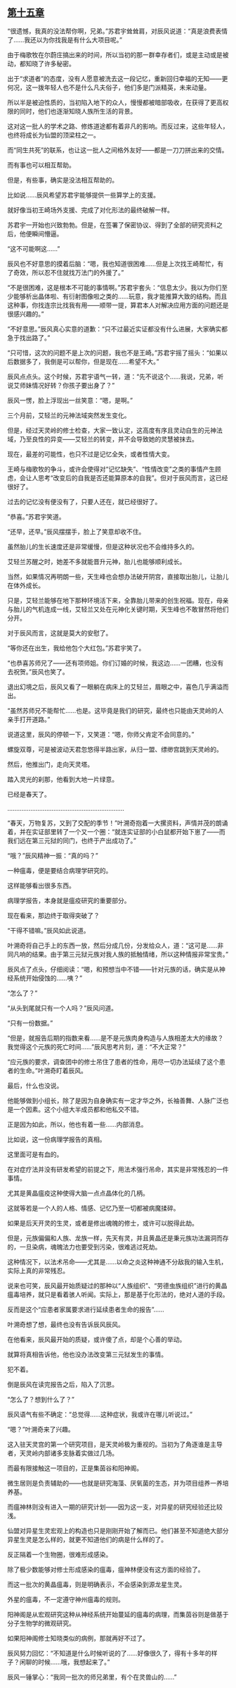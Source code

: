 ## [第十五章](https://www.xxbiquge.com/11_11207/9226315.html)


  “很遗憾，我真的没法帮你啊，兄弟。”苏君宇耸耸肩，对辰风说道：“真是浪费表情了……我还以为你找我是有什么大项目呢。”

  由于梅歌牧在尔蔚庄搞出来的时间，所以当初的那一群幸存者们，或是主动或是被动，都知晓了许多秘密。

  出于“求道者”的态度，没有人愿意被洗去这一段记忆，重新回归幸福的无知——更何况，这一拨年轻人也不是什么凡夫俗子，他们多是门派精英，未来动量。

  所以半是被迫性质的，当初陷入地下的众人，慢慢都被暗部吸收，在获得了更高权限的同时，他们也逐渐知晓人族所生活的背景。

  这对这一批人的学术之路、修炼道途都有着非凡的影响。而反过来，这些年轻人，也终将成长为仙盟的顶梁柱之一。

  而“同生共死”的联系，也让这一批人之间格外友好——都是一刀刀拼出来的交情。

  而有事也可以相互帮助。

  但是，有些事，确实是没法相互帮助的。

  比如说……辰风希望苏君宇能够提供一些算学上的支援。

  就好像当初王崎场外支援、完成了对化形法的最终破解一样。

  苏君宇一开始也兴致勃勃。但是，在签署了保密协议、得到了全部的研究资料之后，他便瞬间懵逼。

  “这不可能啊这……”

  辰风也不好意思的摸着后脑：“嗯，我也知道很困难……但是上次找王崎帮忙，有了奇效，所以忍不住就找万法门的外援了。”

  “不是很困难，这是根本不可能的事情啊。”苏君宇套头：“信息太少。我以为你们至少能够析出晶体啦、有衍射图像啦之类的……玩意，我才能推算大致的结构。而且这种事，你找连宗比找我有用——顺带一提，算君本人对解决应用方面的问题还是很感兴趣的。”

  “不好意思。”辰风真心实意的道歉：“只不过最近实证都没有什么进展，大家确实都急于找出路了。”

  “只可惜，这次的问题不是上次的问题，我也不是王崎。”苏君宇摇了摇头：“如果以后数据多了，我倒是可以帮你，但是现在……希望不大。”

  辰风点点头。这个时候，苏君宇语气一转，道：“先不说这个……我说，兄弟，听说艾师妹情况好转？你孩子要出身了？”

  辰风一愣，脸上浮现出一丝笑意：“嗯，是啊。”

  三个月前，艾轻兰的元神法域突然发生变化。

  但是，经过天灵岭的修士检查，大家一致认定，这高度有序且灵动自生的元神法域，乃至良性的异变——艾轻兰的转变，并不会导致她的灵慧被抹去。

  现在，最差的可能性，也只不过是记忆全失，或者性情大变。

  王崎与梅歌牧的争斗，或许会使得对“记忆缺失”、“性情改变”之类的事情产生顾虑，会让人思考“改变后的自我是否还能算原本的自我”。但对于辰风而言，这已经很好了。

  过去的记忆没有便没有了，只要人还在，就已经很好了。

  “恭喜。”苏君宇笑道。

  “还早，还早。”辰风摆摆手，脸上了笑意却收不住。

  虽然胎儿的生长速度还是非常缓慢，但是这种状况也不会维持多久的。

  艾轻兰苏醒之时，她差不多就能晋升元神，胎儿也能够顺利成长。

  当然，如果情况再明朗一些，天生峰也会想办法破开阴宫，直接取出胎儿，让胎儿在体外成长。

  只是，艾轻兰能够在地下那种环境活下来，全靠胎儿带来的创生祝福。现在，母亲与胎儿的气机连成一线，艾轻兰又处在元神化关键时期，天生峰也不敢冒然将他们分开。

  对于辰风而言，这就是莫大的安慰了。

  “等你还在出生，我给他包个大红包。”苏君宇笑了。

  “也恭喜苏师兄了——还有项师姐。你们订婚的时候，我这边……一团糟，也没有去祝贺。”辰风也笑了。

  退出幻境之后，辰风又看了一眼躺在病床上的艾轻兰，眉眼之中，喜色几乎满溢而出。

  “虽然苏师兄不能帮忙……也是。这毕竟是我们的研究，最终也只能由天灵岭的人亲手打开道路。”

  说道这里，辰风的停顿一下，又笑道：“嗯，你师父肯定不会同意的。”

  螺旋双尊，可是被波动天君忽悠得半路出家，从归一盟、缥缈宫跳到天灵岭的。

  然后，他推出门，走向天灵塔。

  踏入灵光的刹那，他看到大地一片绿意。

  已经是春天了。

  …………………………………………………………

  “春天，万物复苏，又到了交配的季节！”叶溯奇抱着一大摞资料，声情并茂的朗诵着，并在实证部里转了一个又一个圈：“就连实证部的小白鼠都开始下崽了——而我们远在第三元狱的同门，也终于产出成功了。”

  “哦？”辰风精神一振：“真的吗？”

  一种瘟毒，便是要结合病理学研究的。

  这样能够看出很多东西。

  病理学报告，本身就是瘟疫研究的重要部分。

  现在看来，那边终于取得突破了？

  “干得不错嘛。”辰风如此说道。

  叶溯奇将自己手上的东西一放，然后分成几份，分发给众人，道：“这可是……非同凡响的结果。由于第三元狱元族对我人族的抵触情绪，所以这种情报非常宝贵。”

  辰风点了点头，仔细阅读：“嗯，和预想当中不错——针对元族的话，确实是从神经系统开始侵蚀的……咦？”

  “怎么了？”

  “从头到尾就只有一个人吗？”辰风问道。

  “只有一份数据。”

  “但是，就报告后期的指数来看……是不是元族肉身构造与人族相差太大的缘故？我觉得这个元族的死亡时间……”辰风思考片刻，道：“不大正常？”

  “应元族的要求，调查团中的修士吊住了患者的性命，用尽一切办法延续了这个患者的生命。”叶溯奇盯着辰风。

  最后，什么也没说。

  他能够做到小组长，除了是因为自身确实有一定才华之外，长袖善舞、人脉广泛也是一个因素。这个小组大半成员都和他私交不错。

  正是因为如此，所以，他也有着一些……内部消息。

  比如说，这一份病理学报告的真相。

  这里面可是有血的。

  在对症疗法并没有研发希望的前提之下，用法术强行吊命，其实是非常残忍的一件事情。

  尤其是黄晶瘟疫这种使得大脑一点点晶体化的几柄。

  这就等若是一个人的人格、情感、记忆乃至一切都被病魔揉碎。

  如果是后天开灵的生灵，或者是修出魂魄的修士，或许可以脱得此劫。

  但是，元族偏偏和人族、龙族一样，先天有灵，并且黄晶还是秉元族功法漏洞而存的，一旦染病，魂魄法力也要受到污染，很难逃过死劫。

  这种情况下，以法术吊命——尤其是……以命之炎这种神通不分敌我的输入生机，实际上真的非常残忍。

  说来也可笑，辰风最开始质疑过的那种以“人族组织”、“劳德虫族组织”进行的黄晶瘟毒培养，就只是看着骇人听闻。实际上，那是基于化形法的，绝对人道的手段。

  反而是这个“应患者家属要求进行延续患者生命的报告”……

  叶溯奇想了想，最终也没有告诉辰风辰风。

  在他看来，辰风最开始的质疑，或许傻了点，却是个心善的举动。

  就算将真相告诉他，他也没办法改变第三元狱发生的事情。

  犯不着。

  倒是辰风在读完报告之后，陷入了沉思。

  “怎么了？想到什么了？”

  辰风语气有些不确定：“总觉得……这种症状，我或许在哪儿听说过。”

  “嗯？”叶溯奇来了兴趣。

  这入驻天灵宫的第一个研究项目，是天灵岭极为重视的。当初为了角逐谁是主导者，天灵岭内部诸多支脉着实做过几场。

  而最有限接触这一项目的，正是集茵谷和阳神阁。

  微生居则是负责辅助的——也就是研究海藻、厌氧菌的生态，并为项目组养一养培养基。

  而瘟神林则没有进入一期的研究计划——因为这一支，对异星的研究经验还比较浅。

  仙盟对异星生灵宏观上的构造也只是刚刚开始了解而已。他们甚至不知道绝大部分异星生灵是怎么样的，就更不知道他们的病是什么样的了。

  反正隔着一个生物圈，很难形成感染。

  除了极少数能够对修士形成感染的瘟毒，瘟神林便没有这方面的经验了。

  而这一批次的黄晶瘟毒，则是明确表示，不会感染到源龙星生灵。

  外星的瘟毒，不一定遵守神州瘟毒的规则。

  阳神阁是从宏观研究这种从神经系统开始蔓延的瘟毒的病理，而集茵谷则是做基于分子生物学的微观研究。

  如果阳神阁修士知晓类似的病例，那就再好不过了。

  辰风努力回忆：“不知道是什么时候听说的了……好像很久了，得有十多年的样子？闲聊的时候……哦，我想起来了。”

  辰风一锤掌心：“我同一批次的师兄弟里，有个在灵兽山的……”
